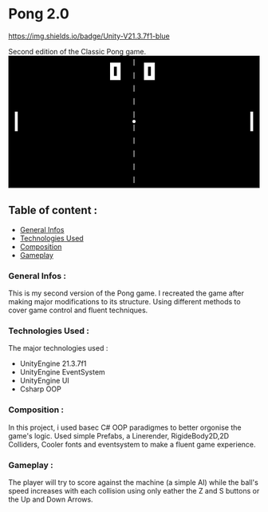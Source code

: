 # Pong 2.0
https://img.shields.io/badge/Unity-V21.3.7f1-blue

Second edition of the Classic Pong game.
![Pong 2.0](./Images/Game.PNG)

## Table of content :

* [General Infos](#General-Infos)
* [Technologies Used](#Technologies-Used)
* [Composition](#Composition)
* [Gameplay](#Gameplay)
### General Infos :

This is my second version of the Pong game. I recreated the game after making major modifications to its structure. Using different methods to cover game control and fluent techniques.

### Technologies Used :

The major technologies used :

- UnityEngine 21.3.7f1
- UnityEngine EventSystem
- UnityEngine UI
- Csharp OOP

### Composition :

In this project, i used basec C# OOP paradigmes to better orgonise the game's logic.
Used simple Prefabs, a Linerender, RigideBody2D,2D Colliders, Cooler fonts and eventsystem to make a fluent game experience.
### Gameplay :
The player will try to score against the machine (a simple AI) while the ball's speed increases with each collision using only eather the Z and S buttons or the Up and Down Arrows.
